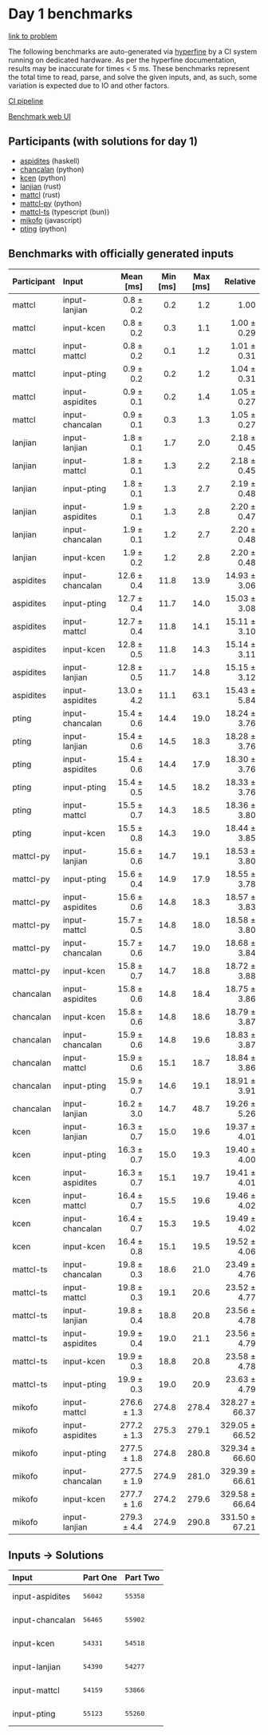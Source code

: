 # Day 1 benchmarks

[link to problem](https://adventofcode.com/2023/day/1)

The following benchmarks are auto-generated via
[hyperfine](https://github.com/sharkdp/hyperfine) by a CI system running on
dedicated hardware. As per the hyperfine documentation, results may be
inaccurate for times < 5 ms. These benchmarks represent the total time to read,
parse, and solve the given inputs, and, as such, some variation is expected due
to IO and other factors.

[CI pipeline](http://ci.papercode.net:8080/teams/main/pipelines/aoc2023)

[Benchmark web UI](https://aoc.ancalagon.black)


## Participants (with solutions for day 1)

- [aspidites](https://github.com/aspidites/aoc2023) (haskell)
- [chancalan](https://github.com/chancalan/aoc2023) (python)
- [kcen](https://github.com/kcen/aoc2023) (python)
- [lanjian](https://github.com/lanjian/aoc-2023) (rust)
- [mattcl](https://github.com/mattcl/aoc2023) (rust)
- [mattcl-py](https://github.com/mattcl/aoc2023-py) (python)
- [mattcl-ts](https://github.com/mattcl/aoc2023-js) (typescript (bun))
- [mikofo](https://github.com/mikofo/advent-of-code-2023) (javascript)
- [pting](https://github.com/pting/aoc2023) (python)


## Benchmarks with officially generated inputs

| Participant | Input | Mean [ms] | Min [ms] | Max [ms] | Relative |
|:---|:---|---:|---:|---:|---:|
| mattcl | input-lanjian | 0.8 ± 0.2 | 0.2 | 1.2 | 1.00 |
| mattcl | input-kcen | 0.8 ± 0.2 | 0.3 | 1.1 | 1.00 ± 0.29 |
| mattcl | input-mattcl | 0.8 ± 0.2 | 0.1 | 1.2 | 1.01 ± 0.31 |
| mattcl | input-pting | 0.9 ± 0.2 | 0.2 | 1.2 | 1.04 ± 0.31 |
| mattcl | input-aspidites | 0.9 ± 0.1 | 0.2 | 1.4 | 1.05 ± 0.27 |
| mattcl | input-chancalan | 0.9 ± 0.1 | 0.3 | 1.3 | 1.05 ± 0.27 |
| lanjian | input-lanjian | 1.8 ± 0.1 | 1.7 | 2.0 | 2.18 ± 0.45 |
| lanjian | input-mattcl | 1.8 ± 0.1 | 1.3 | 2.2 | 2.18 ± 0.45 |
| lanjian | input-pting | 1.8 ± 0.1 | 1.3 | 2.7 | 2.19 ± 0.48 |
| lanjian | input-aspidites | 1.9 ± 0.1 | 1.3 | 2.8 | 2.20 ± 0.47 |
| lanjian | input-chancalan | 1.9 ± 0.1 | 1.2 | 2.7 | 2.20 ± 0.48 |
| lanjian | input-kcen | 1.9 ± 0.2 | 1.2 | 2.8 | 2.20 ± 0.48 |
| aspidites | input-chancalan | 12.6 ± 0.4 | 11.8 | 13.9 | 14.93 ± 3.06 |
| aspidites | input-pting | 12.7 ± 0.4 | 11.7 | 14.0 | 15.03 ± 3.08 |
| aspidites | input-mattcl | 12.7 ± 0.4 | 11.8 | 14.1 | 15.11 ± 3.10 |
| aspidites | input-kcen | 12.8 ± 0.5 | 11.8 | 14.3 | 15.14 ± 3.11 |
| aspidites | input-lanjian | 12.8 ± 0.5 | 11.7 | 14.8 | 15.15 ± 3.12 |
| aspidites | input-aspidites | 13.0 ± 4.2 | 11.1 | 63.1 | 15.43 ± 5.84 |
| pting | input-chancalan | 15.4 ± 0.6 | 14.4 | 19.0 | 18.24 ± 3.76 |
| pting | input-lanjian | 15.4 ± 0.6 | 14.5 | 18.3 | 18.28 ± 3.76 |
| pting | input-aspidites | 15.4 ± 0.6 | 14.4 | 17.9 | 18.30 ± 3.76 |
| pting | input-pting | 15.4 ± 0.5 | 14.5 | 18.2 | 18.33 ± 3.76 |
| pting | input-mattcl | 15.5 ± 0.7 | 14.3 | 18.5 | 18.36 ± 3.80 |
| pting | input-kcen | 15.5 ± 0.8 | 14.3 | 19.0 | 18.44 ± 3.85 |
| mattcl-py | input-lanjian | 15.6 ± 0.6 | 14.7 | 19.1 | 18.53 ± 3.80 |
| mattcl-py | input-pting | 15.6 ± 0.4 | 14.9 | 17.9 | 18.55 ± 3.78 |
| mattcl-py | input-aspidites | 15.6 ± 0.6 | 14.8 | 18.3 | 18.57 ± 3.83 |
| mattcl-py | input-mattcl | 15.7 ± 0.5 | 14.8 | 18.0 | 18.58 ± 3.80 |
| mattcl-py | input-chancalan | 15.7 ± 0.6 | 14.7 | 19.0 | 18.68 ± 3.84 |
| mattcl-py | input-kcen | 15.8 ± 0.7 | 14.7 | 18.8 | 18.72 ± 3.88 |
| chancalan | input-aspidites | 15.8 ± 0.6 | 14.8 | 18.4 | 18.75 ± 3.86 |
| chancalan | input-kcen | 15.8 ± 0.6 | 14.8 | 18.6 | 18.79 ± 3.87 |
| chancalan | input-chancalan | 15.9 ± 0.6 | 14.8 | 19.6 | 18.83 ± 3.87 |
| chancalan | input-mattcl | 15.9 ± 0.6 | 15.1 | 18.7 | 18.84 ± 3.86 |
| chancalan | input-pting | 15.9 ± 0.7 | 14.6 | 19.1 | 18.91 ± 3.91 |
| chancalan | input-lanjian | 16.2 ± 3.0 | 14.7 | 48.7 | 19.26 ± 5.26 |
| kcen | input-lanjian | 16.3 ± 0.7 | 15.0 | 19.6 | 19.37 ± 4.01 |
| kcen | input-pting | 16.3 ± 0.7 | 15.0 | 19.3 | 19.40 ± 4.00 |
| kcen | input-aspidites | 16.3 ± 0.7 | 15.1 | 19.7 | 19.41 ± 4.01 |
| kcen | input-mattcl | 16.4 ± 0.7 | 15.5 | 19.6 | 19.46 ± 4.02 |
| kcen | input-chancalan | 16.4 ± 0.7 | 15.3 | 19.5 | 19.49 ± 4.02 |
| kcen | input-kcen | 16.4 ± 0.8 | 15.1 | 19.5 | 19.52 ± 4.06 |
| mattcl-ts | input-chancalan | 19.8 ± 0.3 | 18.6 | 21.0 | 23.49 ± 4.76 |
| mattcl-ts | input-mattcl | 19.8 ± 0.3 | 19.1 | 20.6 | 23.52 ± 4.77 |
| mattcl-ts | input-lanjian | 19.8 ± 0.4 | 18.8 | 20.8 | 23.56 ± 4.78 |
| mattcl-ts | input-aspidites | 19.9 ± 0.4 | 19.0 | 21.1 | 23.56 ± 4.79 |
| mattcl-ts | input-kcen | 19.9 ± 0.3 | 18.8 | 20.8 | 23.58 ± 4.78 |
| mattcl-ts | input-pting | 19.9 ± 0.3 | 19.0 | 20.9 | 23.63 ± 4.79 |
| mikofo | input-mattcl | 276.6 ± 1.3 | 274.8 | 278.4 | 328.27 ± 66.37 |
| mikofo | input-aspidites | 277.2 ± 1.3 | 275.3 | 279.1 | 329.05 ± 66.52 |
| mikofo | input-pting | 277.5 ± 1.8 | 274.8 | 280.8 | 329.34 ± 66.60 |
| mikofo | input-chancalan | 277.5 ± 1.9 | 274.9 | 281.0 | 329.39 ± 66.61 |
| mikofo | input-kcen | 277.7 ± 1.6 | 274.2 | 279.6 | 329.58 ± 66.64 |
| mikofo | input-lanjian | 279.3 ± 4.4 | 274.9 | 290.8 | 331.50 ± 67.21 |


## Inputs -> Solutions

| Input | Part One | Part Two |
|:---|:---|:---|
|input-aspidites|<pre>56042</pre>|<pre>55358</pre>|
|input-chancalan|<pre>56465</pre>|<pre>55902</pre>|
|input-kcen|<pre>54331</pre>|<pre>54518</pre>|
|input-lanjian|<pre>54390</pre>|<pre>54277</pre>|
|input-mattcl|<pre>54159</pre>|<pre>53866</pre>|
|input-pting|<pre>55123</pre>|<pre>55260</pre>|